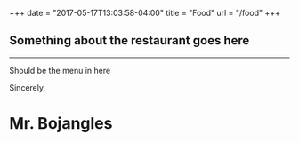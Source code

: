 +++
date = "2017-05-17T13:03:58-04:00"
title = "Food"
url = "/food"
+++

## Something about the restaurant goes here

---
Should be the menu in here

Sincerely,
# Mr. Bojangles
